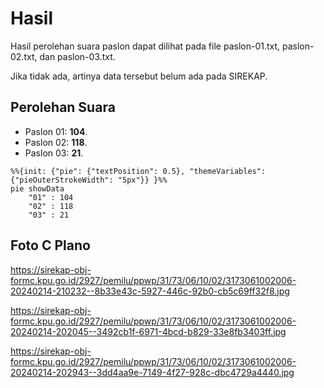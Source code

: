 # Hasil

Hasil perolehan suara paslon dapat dilihat pada file paslon-01.txt, paslon-02.txt, dan paslon-03.txt.

Jika tidak ada, artinya data tersebut belum ada pada SIREKAP.

## Perolehan Suara

 * Paslon 01: **104**.
 * Paslon 02: **118**.
 * Paslon 03: **21**.

```mermaid
%%{init: {"pie": {"textPosition": 0.5}, "themeVariables": {"pieOuterStrokeWidth": "5px"}} }%%
pie showData
    "01" : 104
    "02" : 118
    "03" : 21
```
## Foto C Plano

https://sirekap-obj-formc.kpu.go.id/2927/pemilu/ppwp/31/73/06/10/02/3173061002006-20240214-210232--8b33e43c-5927-446c-92b0-cb5c69ff32f8.jpg

https://sirekap-obj-formc.kpu.go.id/2927/pemilu/ppwp/31/73/06/10/02/3173061002006-20240214-202045--3492cb1f-6971-4bcd-b829-33e8fb3403ff.jpg

https://sirekap-obj-formc.kpu.go.id/2927/pemilu/ppwp/31/73/06/10/02/3173061002006-20240214-202943--3dd4aa9e-7149-4f27-928c-dbc4729a4440.jpg
